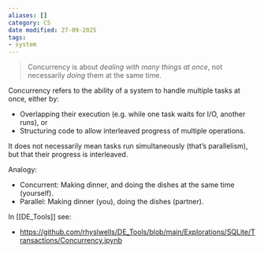 ```yaml
---
aliases: []
category: CS
date modified: 27-09-2025
tags:
- system
---
```

> Concurrency is about *dealing with many things at once*, not necessarily *doing* them at the same time.

Concurrency refers to the ability of a system to handle multiple tasks at once, either by:
* Overlapping their execution (e.g. while one task waits for I/O, another runs), or
* Structuring code to allow interleaved progress of multiple operations.

It does not necessarily mean tasks run simultaneously (that’s parallelism), but that their progress is interleaved.

Analogy:
- Concurrent: Making dinner, and doing the dishes at the same time (yourself).
- Parallel: Making dinner (you), doing the dishes (partner).

In [[DE_Tools]] see:
- https://github.com/rhyslwells/DE_Tools/blob/main/Explorations/SQLite/Transactions/Concurrency.ipynb